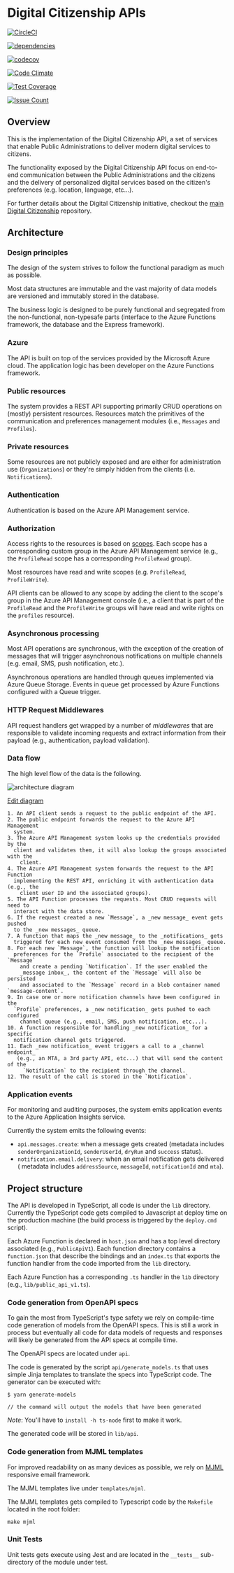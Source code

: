 # Digital Citizenship APIs

[![CircleCI](https://circleci.com/gh/teamdigitale/digital-citizenship-functions/tree/master.svg?style=svg)](https://circleci.com/gh/teamdigitale/digital-citizenship-functions/tree/master)

[![dependencies](https://david-dm.org/teamdigitale/digital-citizenship-functions/status.svg)](https://david-dm.org/teamdigitale/digital-citizenship-functions)

[![codecov](https://codecov.io/gh/teamdigitale/digital-citizenship-functions/branch/master/graph/badge.svg)](https://codecov.io/gh/teamdigitale/digital-citizenship-functions)

[![Code Climate](https://codeclimate.com/github/teamdigitale/digital-citizenship-functions/badges/gpa.svg)](https://codeclimate.com/github/teamdigitale/digital-citizenship-functions)

[![Test Coverage](https://codeclimate.com/github/teamdigitale/digital-citizenship-functions/badges/coverage.svg)](https://codeclimate.com/github/teamdigitale/digital-citizenship-functions/coverage)

[![Issue Count](https://codeclimate.com/github/teamdigitale/digital-citizenship-functions/badges/issue_count.svg)](https://codeclimate.com/github/teamdigitale/digital-citizenship-functions)

## Overview

This is the implementation of the Digital Citizenship API, a set of services
that enable Public Administrations to deliver modern digital services to
citizens.

The functionality exposed by the Digital Citizenship API focus on end-to-end
communication between the Public Administrations and the citizens and the
delivery of personalized digital services based on the citizen's preferences
(e.g. location, language, etc...).

For further details about the Digital Citizenship initiative, checkout the
[main Digital Citizenship](https://github.com/teamdigitale/cittadinanza-digitale)
repository.

## Architecture

### Design principles

The design of the system strives to follow the functional paradigm as much as possible.

Most data structures are immutable and the vast majority of data models are
versioned and immutably stored in the database.

The business logic is designed to be purely functional and segregated from
the non-functional, non-typesafe parts (interface to the Azure Functions
framework, the database and the Express framework).

### Azure

The API is built on top of the services provided by the Microsoft Azure cloud.
The application logic has been developer on the Azure Functions framework.

### Public resources

The system provides a REST API supporting primarily CRUD operations on (mostly)
persistent resources. Resources match the primitives of the communication and
preferences management modules (i.e., `Messages` and `Profiles`).

### Private resources

Some resources are not publicly exposed and are either for administration use
(`Organizations`) or they're simply hidden from the clients
(i.e. `Notifications`).

### Authentication

Authentication is based on the Azure API Management service.

### Authorization

Access rights to the resources is based on
[scopes](https://zalando.github.io/restful-api-guidelines/index.html#105).
Each scope has a corresponding custom group in the Azure API Management service
(e.g., the `ProfileRead` scope has a corresponding `ProfileRead` group).

Most resources have read and write scopes (e.g. `ProfileRead`, `ProfileWrite`).

API clients can be allowed to any scope by adding the client to the scope's
group in the Azure API Management console (i.e., a client that is part of the
`ProfileRead` and the `ProfileWrite` groups will have read and write rights on
the `profiles` resource).

### Asynchronous processing

Most API operations are synchronous, with the exception of the creation of
messages that will trigger asynchronous notifications on multiple channels
(e.g. email, SMS, push notification, etc.).

Asynchronous operations are handled through queues implemented via Azure Queue
Storage. Events in queue get processed by Azure Functions configured with a
Queue trigger.

### HTTP Request Middlewares

API request handlers get wrapped by a number of _middlewares_ that are
responsible to validate incoming requests and extract information from their
payload (e.g., authentication, payload validation).

### Data flow

The high level flow of the data is the following.

![architecture diagram](docs/digital-citizenship-api.png)

[Edit diagram](https://www.draw.io/#G0By3amPPe9r4udnZUN01uLXRrTWs)

    1. An API client sends a request to the public endpoint of the API.
    2. The public endpoint forwards the request to the Azure API Management
      system.
    3. The Azure API Management system looks up the credentials provided by the
      client and validates them, it will also lookup the groups associated with the
        client.
    4. The Azure API Management system forwards the request to the API Function
      implementing the REST API, enriching it with authentication data (e.g., the
        client user ID and the associated groups).
    5. The API Function processes the requests. Most CRUD requests will need to
      interact with the data store.
    6. If the request created a new `Message`, a _new message_ event gets pushed
      to the _new messages_ queue.
    7. A function that maps the _new message_ to the _notifications_ gets
      triggered for each new event consumed from the _new messages_ queue.
    8. For each new `Message`, the function will lookup the notification
      preferences for the `Profile` associated to the recipient of the `Message`
        and create a pending `Notification`. If the user enabled the
        _message inbox_, the content of the `Message` will also be persisted
        and associated to the `Message` record in a blob container named `message-content`.
    9. In case one or more notification channels have been configured in the
      `Profile` preferences, a _new notification_ gets pushed to each configured
        channel queue (e.g., email, SMS, push notification, etc...).
    10. A function responsible for handling _new notification_ for a specific
      notification channel gets triggered.
    11. Each _new notification_ event triggers a call to a _channel endpoint_
       (e.g., an MTA, a 3rd party API, etc...) that will send the content of the
         `Notification` to the recipient through the channel.
    12. The result of the call is stored in the `Notification`.

### Application events

For monitoring and auditing purposes, the system emits application events to
the Azure Application Insights service.

Currently the system emits the following events:

* `api.messages.create`: when a message gets created (metadata includes
  `senderOrganizationId`, `senderUserId`, `dryRun` and `success` status).
* `notification.email.delivery`: when an email notification gets delivered (
  metadata includes `addressSource`, `messageId`, `notificationId` and `mta`).

## Project structure

The API is developed in TypeScript, all code is under the `lib` directory.
Currently the TypeScript code gets compiled to Javascript at deploy time on the
production machine (the build process is triggered by the `deploy.cmd` script).

Each Azure Function is declared in `host.json` and has a top level directory
associated (e.g., `PublicApiV1`). Each function directory contains a
`function.json` that describe the bindings and an `index.ts` that exports the
function handler from the code imported from the `lib` directory.

Each Azure Function has a corresponding `.ts` handler in the `lib` directory
(e.g., `lib/public_api_v1.ts`).

### Code generation from OpenAPI specs

To gain the most from TypeScript's type safety we rely on compile-time code
generation of models from the OpenAPI specs.
This is still a work in process but eventually all code for data models of
requests and responses will likely be generated
from the API specs at compile time.

The OpenAPI specs are located under `api`.

The code is generated by the script `api/generate_models.ts` that uses simple
Jinja templates to translate the specs into TypeScript code.
The generator can be executed with:

```
$ yarn generate-models

// the command will output the models that have been generated
```

_Note_: You'll have to `install -h ts-node` first to make it work.

The generated code will be stored in `lib/api`.

### Code generation from MJML templates

For improved readability on as many devices as possible, we rely on
[MJML](https://mjml.io/) responsive email framework.

The MJML templates live under `templates/mjml`.

The MJML templates gets compiled to Typescript code by the `Makefile`
located in the root folder:

```
make mjml
```

### Unit Tests

Unit tests gets execute using Jest and are located in the `__tests__`
sub-directory of the module under test.